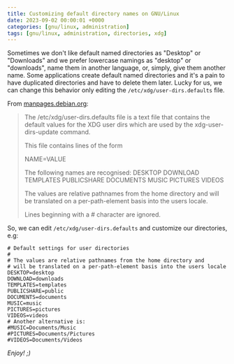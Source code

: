 ```yaml
---
title: Customizing default directory names on GNU/Linux
date: 2023-09-02 00:00:01 +0000
categories: [gnu/linux, administration]
tags: [gnu/linux, administration, directories, xdg]
---
```


Sometimes we don't like default named directories as "Desktop" or "Downloads" and we prefer lowercase namings as "desktop" or "downloads", name them in another language, or, simply, give them another name.
Some applications create default named directories and it's a pain to have duplicated directories and have to delete them later.
Lucky for us, we can change this behavior only editing the `/etc/xdg/user-dirs.defaults` file.

From [manpages.debian.org](https://manpages.debian.org/bookworm/xdg-user-dirs/user-dirs.defaults.5.en.html):

> The /etc/xdg/user-dirs.defaults file is a text file that contains the default values for the XDG user dirs which are used by the xdg-user-dirs-update command.
>
> This file contains lines of the form
>
> NAME=VALUE
>
> The following names are recognised:
> DESKTOP
> DOWNLOAD
> TEMPLATES
> PUBLICSHARE
> DOCUMENTS
> MUSIC
> PICTURES
> VIDEOS
>
> The values are relative pathnames from the home directory and will be translated on a per-path-element basis into the users locale.
>
> Lines beginning with a # character are ignored.

So, we can edit `/etc/xdg/user-dirs.defaults` and customize our directories, e.g:

```
# Default settings for user directories
#
# The values are relative pathnames from the home directory and
# will be translated on a per-path-element basis into the users locale
DESKTOP=desktop
DOWNLOAD=downloads
TEMPLATES=templates
PUBLICSHARE=public
DOCUMENTS=documents
MUSIC=music
PICTURES=pictures
VIDEOS=videos
# Another alternative is:
#MUSIC=Documents/Music
#PICTURES=Documents/Pictures
#VIDEOS=Documents/Videos
```

*Enjoy! ;)*
